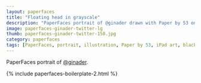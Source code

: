 ```yaml
---
layout: paperfaces
title: "Floating head in grayscale"
description: "PaperFaces portrait of @ginader drawn with Paper by 53 on an iPad."
image: paperfaces-ginader-twitter-lg
thumb: paperfaces-ginader-twitter-150.jpg
category: paperfaces
tags: [PaperFaces, portrait, illustration, Paper by 53, iPad art, black and white, head]
---
```


PaperFaces portrait of [@ginader](http://twitter.com/ginader).

{% include paperfaces-boilerplate-2.html %}